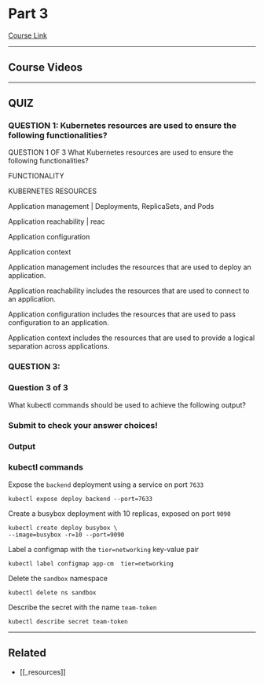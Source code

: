 # Part 3

[Course Link](https://classroom.udacity.com/nanodegrees/nd064-1/parts/30cb07da-8fd4-4438-a209-b3457adb5d82/modules/7b21dfa4-aac8-4d24-82c5-65325e6dc691/lessons/d9fa86b3-301d-4966-86f8-a2f34a5a7ca3/concepts/16ba756b-e410-4536-aecb-f710f79a2ea2)

---

## Course Videos

---

## QUIZ

### QUESTION 1: Kubernetes resources are used to ensure the following functionalities?

QUESTION 1 OF 3
What Kubernetes resources are used to ensure the following functionalities?

FUNCTIONALITY

KUBERNETES RESOURCES

Application management | Deployments, ReplicaSets, and Pods

Application reachability | reac

Application configuration

Application context

Application management includes the resources that are used to deploy an application.

Application reachability includes the resources that are used to connect to an application.

Application configuration includes the resources that are used to pass configuration to an application.

Application context includes the resources that are used to provide a logical separation across applications.

### QUESTION 3:

<div class="container--3sWx1"><div class="prompt--1YMnx"><h3 class="question-number--3IlDk">Question 3 of 3</h3><div class="index-module--markdown--2MdcR ureact-markdown "><p>What kubectl commands should be used to achieve the following output?</p>
</div></div><div class="index--answer-choices--2ziSF"><div aria-label="Answer choice selections - tab through answer choices to match to concepts below. - currently ```bash
kubectl label configmap app-cm  tier=networking 
```" aria-dropeffect="move" role="listbox" tabindex="0" class="drop-zone--drop-zone--38cMu"><h3>Submit to check your answer choices!</h3></div></div><div class="index--labels--tWrVZ"><h3><div class="_15vzQlp3FJ8f94suLiPCPf ureact-markdown "><p>Output</p>
</div></h3><h3><div class="_15vzQlp3FJ8f94suLiPCPf ureact-markdown "><p>kubectl commands</p>
</div></h3></div><div class="index--answer-selections--3mNdz"><div class="index--pair--2zqTz"><div class="index--concept--AV9z3 index--pair-part--1zw9K"><div class="_15vzQlp3FJ8f94suLiPCPf ureact-markdown "><p>Expose the <code>backend</code> deployment using a service on port <code>7633</code></p>
</div></div><div class="index--answer-selection--bwGz3 index--pair-part--1zw9K"><div aria-label="Expose the `backend` deployment using a service on port `7633` - currently ```bash
kubectl expose deploy backend --port=7633
```" aria-dropeffect="move" role="listbox" tabindex="0" class="drop-zone--drop-zone--38cMu"><div aria-label="Answer 1, ```bash
kubectl expose deploy backend --port=7633
```." role="button" draggable="true" class="drag-item--drag-item--3sB2T" tabindex="0"><div class="_15vzQlp3FJ8f94suLiPCPf ureact-markdown "><pre><code class="lang-bash">kubectl expose deploy backend --port=7633
</code></pre>
</div></div></div></div></div><div class="index--pair--2zqTz"><div class="index--concept--AV9z3 index--pair-part--1zw9K"><div class="_15vzQlp3FJ8f94suLiPCPf ureact-markdown "><p>Create a busybox deployment with 10 replicas, exposed on port <code>9090</code></p>
</div></div><div class="index--answer-selection--bwGz3 index--pair-part--1zw9K"><div aria-label="Create a busybox deployment with 10 replicas, exposed on port `9090` - currently ```bash
kubectl create deploy busybox \
--image=busybox -r=10 --port=9090
```" aria-dropeffect="move" role="listbox" tabindex="0" class="drop-zone--drop-zone--38cMu"><div aria-label="Answer 1, ```bash
kubectl create deploy busybox \
--image=busybox -r=10 --port=9090
```." role="button" draggable="true" tabindex="0" class="drag-item--drag-item--3sB2T"><div class="_15vzQlp3FJ8f94suLiPCPf ureact-markdown "><pre><code class="lang-bash">kubectl create deploy busybox \
--image=busybox -r=10 --port=9090
</code></pre>
</div></div></div></div></div><div class="index--pair--2zqTz"><div class="index--concept--AV9z3 index--pair-part--1zw9K"><div class="_15vzQlp3FJ8f94suLiPCPf ureact-markdown "><p>Label a configmap with the <code>tier=networking</code> key-value pair</p>
</div></div><div class="index--answer-selection--bwGz3 index--pair-part--1zw9K"><div aria-label="Label a configmap with the `tier=networking` key-value pair - currently ```bash
kubectl label configmap app-cm  tier=networking 
```" aria-dropeffect="move" role="listbox" tabindex="0" class="drop-zone--drop-zone--38cMu"><div aria-label="Answer 1, ```bash
kubectl label configmap app-cm  tier=networking 
```." role="button" draggable="true" class="drag-item--drag-item--3sB2T" tabindex="0"><div class="_15vzQlp3FJ8f94suLiPCPf ureact-markdown "><pre><code class="lang-bash">kubectl label configmap app-cm  tier=networking 
</code></pre>
</div></div></div></div></div><div class="index--pair--2zqTz"><div class="index--concept--AV9z3 index--pair-part--1zw9K"><div class="_15vzQlp3FJ8f94suLiPCPf ureact-markdown "><p>Delete the <code>sandbox</code> namespace</p>
</div></div><div class="index--answer-selection--bwGz3 index--pair-part--1zw9K"><div aria-label="Delete the `sandbox` namespace - currently ```bash
kubectl delete ns sandbox
```" aria-dropeffect="move" role="listbox" tabindex="0" class="drop-zone--drop-zone--38cMu"><div aria-label="Answer 1, ```bash
kubectl delete ns sandbox
```." role="button" draggable="true" class="drag-item--drag-item--3sB2T" tabindex="0"><div class="_15vzQlp3FJ8f94suLiPCPf ureact-markdown "><pre><code class="lang-bash">kubectl delete ns sandbox
</code></pre>
</div></div></div></div></div><div class="index--pair--2zqTz"><div class="index--concept--AV9z3 index--pair-part--1zw9K"><div class="_15vzQlp3FJ8f94suLiPCPf ureact-markdown "><p>Describe the secret with the name <code>team-token</code></p>
</div></div><div class="index--answer-selection--bwGz3 index--pair-part--1zw9K"><div aria-label="Describe the secret with the name `team-token` - currently ```bash
kubectl describe secret team-token
```" aria-dropeffect="move" role="listbox" tabindex="0" class="drop-zone--drop-zone--38cMu"><div aria-label="Answer 1, ```bash
kubectl describe secret team-token
```." role="button" draggable="true" class="drag-item--drag-item--3sB2T" tabindex="0"><div class="_15vzQlp3FJ8f94suLiPCPf ureact-markdown "><pre><code class="lang-bash">kubectl describe secret team-token
</code></pre>
</div></div></div></div></div></div></div>

---

## Related

- [[_resources]]
